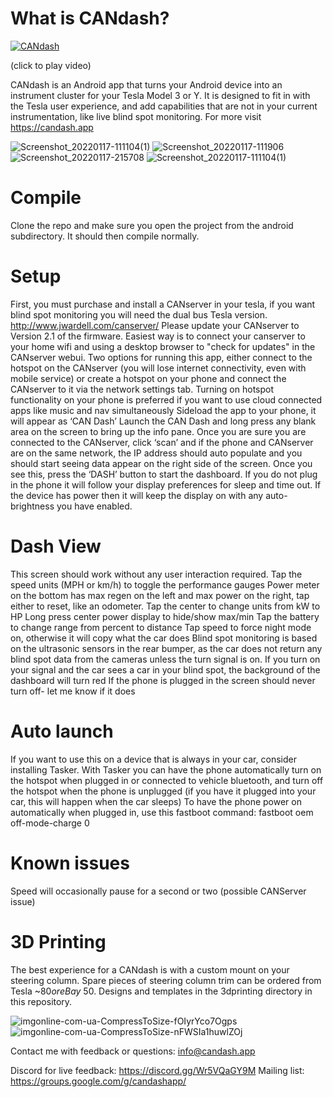 # What is CANdash?

[![CANdash](http://img.youtube.com/vi/FqJygy1jJZ8/0.jpg)](http://www.youtube.com/watch?v=FqJygy1jJZ8 "CANdash Raw Footage")

(click to play video)

CANdash is an Android app that turns your Android device into an instrument cluster for your Tesla Model 3 or Y. It is designed to fit in with the Tesla user experience, and add capabilities that are not in your current instrumentation, like live blind spot monitoring. For more visit https://candash.app

![Screenshot_20220117-111104(1)](https://user-images.githubusercontent.com/523563/150214706-b8a09117-093d-4b32-a459-79da69aa4502.png)
![Screenshot_20220117-111906](https://user-images.githubusercontent.com/523563/150214790-605ee20e-3476-44c4-b3ee-4e4ba719deb6.png)
![Screenshot_20220117-215708](https://user-images.githubusercontent.com/523563/150214798-1ab54da6-b6b5-4706-8313-37d6294a09ed.png)
![Screenshot_20220117-111104(1)](https://user-images.githubusercontent.com/523563/150214811-041b5a21-c847-4523-bcc9-dc4fb804bd6c.png)


# Compile

Clone the repo and make sure you open the project from the android subdirectory. It should then compile normally.

# Setup

First, you must purchase and install a CANserver in your tesla, if you want blind spot monitoring you will need the dual bus Tesla version. http://www.jwardell.com/canserver/
Please update your CANserver to Version 2.1 of the firmware. Easiest way is to connect your canserver to your home wifi and using a desktop browser to "check for updates" in the CANserver webui.
Two options for running this app, either connect to the hotspot on the CANserver (you will lose internet connectivity, even with mobile service) or create a hotspot on your phone and connect the CANserver to it via the network settings tab.
Turning on hotspot functionality on your phone is preferred if you want to use cloud connected apps like music and nav simultaneously
Sideload the app to your phone, it will appear as ‘CAN Dash’
Launch the CAN Dash and long press any blank area on the screen to bring up the info pane. 
Once you are sure you are connected to the CANserver, click ‘scan’ and if the phone and CANserver are on the same network, the IP address should auto populate and you should start seeing data appear on the right side of the screen. Once you see this, press the ‘DASH’ button to start the dashboard.
If you do not plug in the phone it will follow your display preferences for sleep and time out. If the device has power then it will keep the display on with any auto-brightness you have enabled.

# Dash View

This screen should work without any user interaction required.
Tap the speed units (MPH or km/h) to toggle the performance gauges
Power meter on the bottom has max regen on the left and max power on the right, tap either to reset, like an odometer. Tap the center to change units from kW to HP
Long press center power display to hide/show max/min
Tap the battery to change range from percent to distance
Tap speed to force night mode on, otherwise it will copy what the car does
Blind spot monitoring is based on the ultrasonic sensors in the rear bumper, as the car does not return any blind spot data from the cameras unless the turn signal is on. 
If you turn on your signal and the car sees a car in your blind spot, the background of the dashboard will turn red
If the phone is plugged in the screen should never turn off- let me know if it does

# Auto launch

If you want to use this on a device that is always in your car, consider installing Tasker. With Tasker you can have the phone automatically turn on the hotspot when plugged in or connected to vehicle bluetooth, and turn off the hotspot when the phone is unplugged (if you have it plugged into your car, this will happen when the car sleeps)
To have the phone power on automatically when plugged in, use this fastboot command: fastboot oem off-mode-charge 0

# Known issues

Speed will occasionally pause for a second or two (possible CANServer issue)

# 3D Printing

The best experience for a CANdash is with a custom mount on your steering column. Spare pieces of steering column trim can be ordered from Tesla ~$80 or eBay ~$50. Designs and templates in the 3dprinting directory in this repository.

![imgonline-com-ua-CompressToSize-fOIyrYco7Ogps](https://user-images.githubusercontent.com/523563/150484151-ed40c8b7-5376-48e8-a64a-dab1e5cfbbaa.jpg)
![imgonline-com-ua-CompressToSize-nFWSIa1huwlZOj](https://user-images.githubusercontent.com/523563/150484156-4d77b172-028f-4520-8650-c186b8539c51.jpg)


Contact me with  feedback or questions: info@candash.app

Discord for live feedback: https://discord.gg/Wr5VQaGY9M
Mailing list: https://groups.google.com/g/candashapp/
